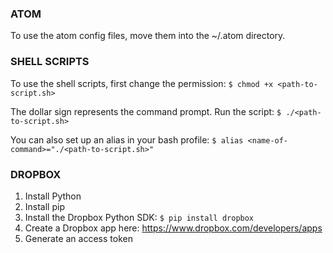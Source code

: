 ### ATOM ###
To use the atom config files, move them into the ~/.atom directory.

### SHELL SCRIPTS ###
To use the shell scripts, first change the permission:
`$ chmod +x <path-to-script.sh>`

The dollar sign represents the command prompt. Run the script:
`$ ./<path-to-script.sh>`

You can also set up an alias in your bash profile:
`$ alias <name-of-command>="./<path-to-script.sh>"`

### DROPBOX ###
1. Install Python
2. Install pip
3. Install the Dropbox Python SDK: `$ pip install dropbox`
4. Create a Dropbox app here: https://www.dropbox.com/developers/apps
5. Generate an access token
